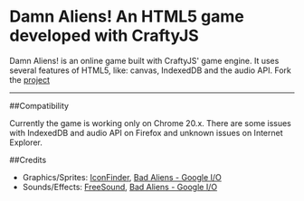 # Damn Aliens! An HTML5 game developed with CraftyJS
Damn Aliens! is an online game built with CraftyJS' game engine. It uses several features of HTML5, like: canvas, IndexedDB and the audio API.
Fork the [project](http://github.com/talitapagani/DamnAliens)

***

##Compatibility

Currently the game is working only on Chrome 20.x. There are some issues with IndexedDB and audio API on Firefox and unknown issues on Internet Explorer.

##Credits

* Graphics/Sprites: [IconFinder](http://www.iconfinder.net), [Bad Aliens - Google I/O](http://io-2011-html5-games-hr.appspot.com/)
* Sounds/Effects: [FreeSound](http://www.freesound.org/), [Bad Aliens - Google I/O](http://io-2011-html5-games-hr.appspot.com/)